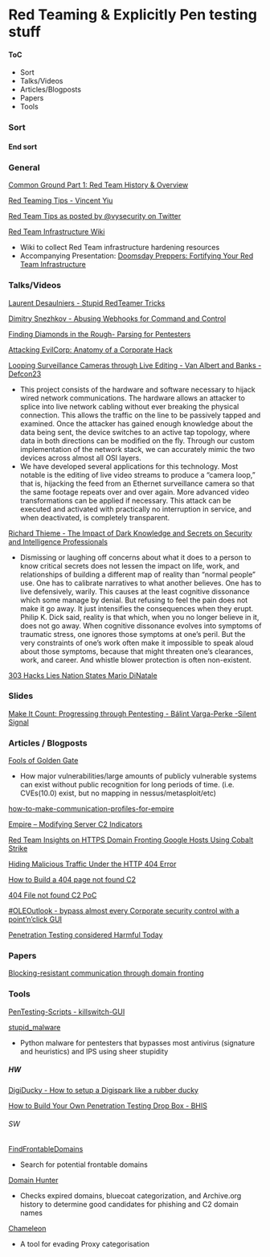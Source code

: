 # Red Teaming & Explicitly Pen testing stuff



#### ToC
* Sort
* Talks/Videos
* Articles/Blogposts
* Papers
* Tools

### Sort


#### End sort



### General

[Common Ground Part 1: Red Team History & Overview](https://www.sixdub.net/?p=705)

[Red Teaming Tips - Vincent Yiu](https://threatintel.eu/2017/06/03/red-teaming-tips-by-vincent-yiu/)

[Red Team Tips as posted by @vysecurity on Twitter](https://github.com/vysec/RedTips)

[Red Team Infrastructure Wiki](https://github.com/bluscreenofjeff/Red-Team-Infrastructure-Wiki)
* Wiki to collect Red Team infrastructure hardening resources
* Accompanying Presentation: [Doomsday Preppers: Fortifying Your Red Team Infrastructure](https://speakerdeck.com/rvrsh3ll/doomsday-preppers-fortifying-your-red-team-infrastructure)




### Talks/Videos

[Laurent Desaulniers - Stupid RedTeamer Tricks](https://www.youtube.com/watch?v=2g_8oHM0nwA&list=PLuUtcRxSUZUpv2An-RNhjuZSJ5fjY7ghe&index=11)

[Dimitry Snezhkov - Abusing Webhooks for Command and Control](https://www.youtube.com/watch?v=1d3QCA2cR8o&list=PLuUtcRxSUZUpv2An-RNhjuZSJ5fjY7ghe&index=12)

[Finding Diamonds in the Rough- Parsing for Pentesters](https://bluescreenofjeff.com/2016-07-26-finding-diamonds-in-the-rough-parsing-for-pentesters/)

[Attacking EvilCorp: Anatomy of a Corporate Hack](http://www.irongeek.com/i.php?page=videos/derbycon6/111-attacking-evilcorp-anatomy-of-a-corporate-hack-sean-metcalf-will-schroeder)

[Looping Surveillance Cameras through Live Editing - Van Albert and Banks - Defcon23](https://www.youtube.com/watch?v=RoOqznZUClI)
* This project consists of the hardware and software necessary to hijack wired network communications. The hardware allows an attacker to splice into live network cabling without ever breaking the physical connection. This allows the traffic on the line to be passively tapped and examined. Once the attacker has gained enough knowledge about the data being sent, the device switches to an active tap topology, where data in both directions can be modified on the fly. Through our custom implementation of the network stack, we can accurately mimic the two devices across almost all OSI layers.
* We have developed several applications for this technology. Most notable is the editing of live video streams to produce a “camera loop,” that is, hijacking the feed from an Ethernet surveillance camera so that the same footage repeats over and over again. More advanced video transformations can be applied if necessary. This attack can be executed and activated with practically no interruption in service, and when deactivated, is completely transparent.

[Richard Thieme - The Impact of Dark Knowledge and Secrets on Security and Intelligence Professionals](https://www.youtube.com/watch?v=0MzcPBAj88A&list=PLuUtcRxSUZUpv2An-RNhjuZSJ5fjY7ghe)
* Dismissing or laughing off concerns about what it does to a person to know critical secrets does not lessen the impact on life, work, and relationships of building a different map of reality than “normal people” use. One has to calibrate narratives to what another believes. One has to live defensively, warily. This causes at the least cognitive dissonance which some manage by denial. But refusing to feel the pain does not make it go away. It just intensifies the consequences when they erupt.
Philip K. Dick said, reality is that which, when you no longer believe in it, does not go away. When cognitive dissonance evolves into symptoms of traumatic stress, one ignores those symptoms at one’s peril. But the very constraints of one’s work often make it impossible to speak aloud about those symptoms, because that might threaten one’s clearances, work, and career. And whistle blower protection is often non-existent.

[303 Hacks Lies Nation States Mario DiNatale](https://www.youtube.com/watch?v=nyh_ORq1Qwk)



### Slides

[Make It Count: Progressing through Pentesting - Bálint Varga-Perke -Silent Signal](https://silentsignal.hu/docs/Make_It_Count_-_Progressing_through_Pentesting_Balint_Varga-Perke_Silent_Signal.pdf)






### Articles / Blogposts

[Fools of Golden Gate](https://blog.silentsignal.eu/2017/05/08/fools-of-golden-gate/)
* How major vulnerabilities/large amounts of publicly vulnerable systems can exist without public recognition for long periods of time. (i.e. CVEs(10.0) exist, but no mapping in nessus/metasploit/etc)

[how-to-make-communication-profiles-for-empire](https://github.com/bluscreenofjeff/bluscreenofjeff.github.io/blob/master/_posts/2017-03-01-how-to-make-communication-profiles-for-empire.md)

[Empire – Modifying Server C2 Indicators](http://threatexpress.com/2017/05/empire-modifying-server-c2-indicators/)

[Red Team Insights on HTTPS Domain Fronting Google Hosts Using Cobalt Strike](https://www.cyberark.com/threat-research-blog/red-team-insights-https-domain-fronting-google-hosts-using-cobalt-strike/)

[Hiding Malicious Traffic Under the HTTP 404 Error](https://blog.fortinet.com/2015/04/09/hiding-malicious-traffic-under-the-http-404-error)

[How to Build a 404 page not found C2](https://www.blackhillsinfosec.com/?p=5134)

[404 File not found C2 PoC](https://github.com/theG3ist/404)

[#OLEOutlook - bypass almost every Corporate security control with a point’n’click GUI](https://doublepulsar.com/oleoutlook-bypass-almost-every-corporate-security-control-with-a-point-n-click-gui-37f4cbc107d0)


[Penetration Testing considered Harmful Today](http://blog.thinkst.com/p/penetration-testing-considered-harmful.html)




### Papers

[Blocking-resistant communication through domain fronting](https://www.bamsoftware.com/papers/fronting/)



### Tools

[PenTesting-Scripts - killswitch-GUI](https://github.com/killswitch-GUI/PenTesting-Scripts)

[stupid_malware](https://github.com/andrew-morris/stupid_malware)
* Python malware for pentesters that bypasses most antivirus (signature and heuristics) and IPS using sheer stupidity








##### HW
[DigiDucky - How to setup a Digispark like a rubber ducky](http://www.redteamr.com/2016/08/digiducky/)

[How to Build Your Own Penetration Testing Drop Box - BHIS](https://www.blackhillsinfosec.com/?p=5156&)

###### SW

[FindFrontableDomains](https://github.com/rvrsh3ll/FindFrontableDomains)
* Search for potential frontable domains

[Domain Hunter](https://github.com/minisllc/domainhunter)
* Checks expired domains, bluecoat categorization, and Archive.org history to determine good candidates for phishing and C2 domain names

[Chameleon](https://github.com/mdsecactivebreach/Chameleon)
* A tool for evading Proxy categorisation






